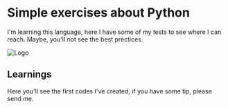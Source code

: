 
# Simple exercises about Python

I'm learning this language, here I have some of my tests to see where I can reach. Maybe, you'll not see the best prectices.

![Logo](https://upload.wikimedia.org/wikipedia/commons/thumb/0/0a/Python.svg/1200px-Python.svg.png)


## Learnings

Here you'll see the first codes I've created, if you have some tip, please send me.
